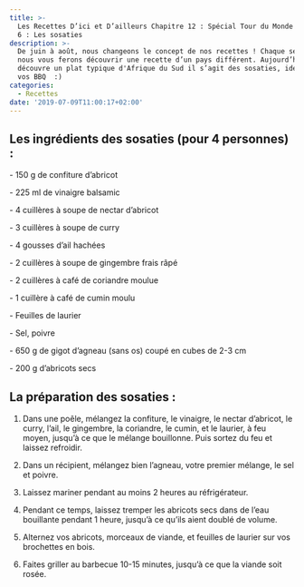 ```yaml
---
title: >-
  Les Recettes D’ici et D’ailleurs Chapitre 12 : Spécial Tour du Monde - Épisode
  6 : Les sosaties
description: >-
  De juin à août, nous changeons le concept de nos recettes ! Chaque semaine,
  nous vous ferons découvrir une recette d’un pays différent. Aujourd’hui, on
  découvre un plat typique d'Afrique du Sud il s’agit des sosaties, idéales pour
  vos BBQ  :)
categories:
  - Recettes
date: '2019-07-09T11:00:17+02:00'
---
```

## Les ingrédients des sosaties (pour 4 personnes) :

\- 150 g de confiture d’abricot

\- 225 ml de vinaigre balsamic

\- 4 cuillères à soupe de nectar d’abricot

\- 3 cuillères à soupe de curry

\- 4 gousses d’ail hachées

\- 2 cuillères à soupe de gingembre frais râpé

\- 2 cuillères à café de coriandre moulue

\- 1 cuillère à café de cumin moulu

\- Feuilles de laurier

\- Sel, poivre

\- 650 g de gigot d’agneau (sans os) coupé en cubes de 2-3 cm

\- 200 g d’abricots secs



## La préparation des sosaties :

1. Dans une poêle, mélangez la confiture, le vinaigre, le nectar d’abricot, le curry, l’ail, le gingembre, la coriandre, le cumin, et le laurier, à feu moyen, jusqu’à ce que le mélange bouillonne. Puis sortez du feu et laissez refroidir.



2. Dans un récipient, mélangez bien l’agneau, votre premier mélange, le sel et poivre.



3. Laissez mariner pendant au moins 2 heures au réfrigérateur.



4. Pendant ce temps, laissez tremper les abricots secs dans de l’eau bouillante pendant 1 heure, jusqu’à ce qu’ils aient doublé de volume.



5. Alternez vos abricots, morceaux de viande, et feuilles de laurier sur vos brochettes en bois.



6. Faites griller au barbecue 10-15 minutes, jusqu’à ce que la viande soit rosée.

